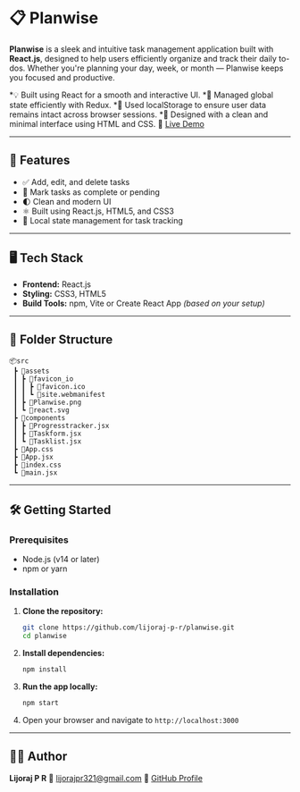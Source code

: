 
# 📋 Planwise

**Planwise** is a sleek and intuitive task management application built with **React.js**, designed to help users efficiently organize and track their daily to-dos. Whether you're planning your day, week, or month — Planwise keeps you focused and productive.

*💡 Built using React for a smooth and interactive UI.
*🧠 Managed global state efficiently with Redux.
*💾 Used localStorage to ensure user data remains intact across browser sessions.
*🎨 Designed with a clean and minimal interface using HTML and CSS.
🔗 [Live Demo](https://lijoraj-p-r.github.io/Planwise---Smart-To-Do-Daily-Planner/)

---

## 🚀 Features

* ✅ Add, edit, and delete tasks
* 📌 Mark tasks as complete or pending
* 🌓 Clean and modern UI
* ⚛️ Built using React.js, HTML5, and CSS3
* 💾 Local state management for task tracking
---

## 🖥️ Tech Stack

* **Frontend:** React.js
* **Styling:** CSS3, HTML5
* **Build Tools:** npm, Vite or Create React App *(based on your setup)*

---

## 📂 Folder Structure

```
📦src
 ┣ 📂assets
 ┃ ┣ 📂favicon_io
 ┃ ┃ ┣ 📜favicon.ico
 ┃ ┃ ┗ 📜site.webmanifest
 ┃ ┣ 📜Planwise.png
 ┃ ┗ 📜react.svg
 ┣ 📂components
 ┃ ┣ 📜Progresstracker.jsx
 ┃ ┣ 📜Taskform.jsx
 ┃ ┗ 📜Tasklist.jsx
 ┣ 📜App.css
 ┣ 📜App.jsx
 ┣ 📜index.css
 ┗ 📜main.jsx
```

---

## 🛠️ Getting Started

### Prerequisites

* Node.js (v14 or later)
* npm or yarn

### Installation

1. **Clone the repository:**

   ```bash
   git clone https://github.com/lijoraj-p-r/planwise.git
   cd planwise
   ```

2. **Install dependencies:**

   ```bash
   npm install
   ```

3. **Run the app locally:**

   ```bash
   npm start
   ```

4. Open your browser and navigate to `http://localhost:3000`

---

## 🧑‍💻 Author

**Lijoraj P R**
📧 [lijorajpr321@gmail.com](mailto:lijorajpr321@gmail.com) 
🔗 [GitHub Profile](https://github.com/lijoraj-p-r)



